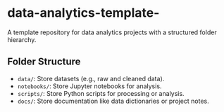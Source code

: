 # data-analytics-template-

A template repository for data analytics projects with a structured folder hierarchy.

## Folder Structure

- `data/`: Store datasets (e.g., raw and cleaned data).
- `notebooks/`: Store Jupyter notebooks for analysis.
- `scripts/`: Store Python scripts for processing or analysis.
- `docs/`: Store documentation like data dictionaries or project notes.
